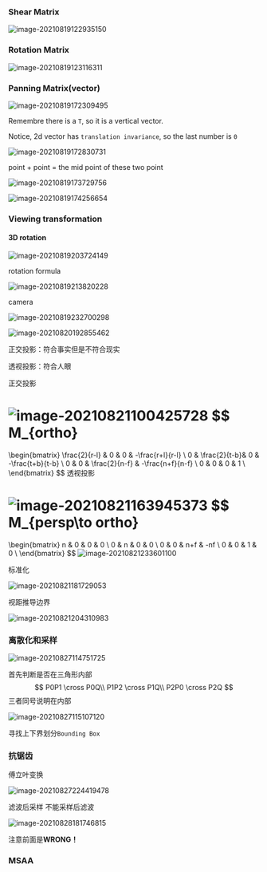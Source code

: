 ### Shear Matrix

![image-20210819122935150](hw1.assets/image-20210819122935150.png)

### Rotation Matrix

![image-20210819123116311](hw1.assets/image-20210819123116311.png)

### Panning Matrix(vector)

![image-20210819172309495](hw1.assets/image-20210819172309495.png)

Remembre there is a `T`, so it is a vertical vector.

Notice, 2d vector has `translation invariance`, so the last number is `0`

![image-20210819172830731](hw1.assets/image-20210819172830731.png)

point + point = the mid point of these two point

![image-20210819173729756](hw1.assets/image-20210819173729756.png)

![image-20210819174256654](hw1.assets/image-20210819174256654.png)

### Viewing transformation

#### 3D rotation

![image-20210819203724149](hw1.assets/image-20210819203724149.png)

rotation formula

![image-20210819213820228](hw1.assets/image-20210819213820228.png)

camera

![image-20210819232700298](hw1.assets/image-20210819232700298.png)

![image-20210820192855462](hw1.assets/image-20210820192855462.png)

正交投影：符合事实但是不符合现实

透视投影：符合人眼

正交投影

![image-20210821100425728](hw1.assets/image-20210821100425728.png)
$$
M_{ortho}
=
\begin{bmatrix}
    \frac{2}{r-l} & 0 & 0 & -\frac{r+l}{r-l} \\
    0 & \frac{2}{t-b}& 0 & -\frac{t+b}{t-b} \\
    0 & 0 & \frac{2}{n-f} & -\frac{n+f}{n-f} \\
    0 & 0 & 0 & 1 \\
\end{bmatrix}
$$
透视投影

![image-20210821163945373](hw1.assets/image-20210821163945373.png)
$$
M_{persp\to ortho}
=
\begin{bmatrix}
    n & 0 & 0 & 0 \\
    0 & n & 0 & 0 \\
    0 & 0 & n+f & -nf \\
    0 & 0 & 1 & 0 \\
\end{bmatrix}
$$
![image-20210821233601100](hw1.assets/image-20210821233601100.png)

标准化

![image-20210821181729053](hw1.assets/image-20210821181729053.png)

视距推导边界

![image-20210821204310983](hw1.assets/image-20210821204310983.png)

### 离散化和采样

![image-20210827114751725](games101.assets/image-20210827114751725.png)

首先判断是否在三角形内部
$$
P0P1 \cross P0Q\\
P1P2 \cross P1Q\\
P2P0 \cross P2Q
$$
三者同号说明在内部

![image-20210827115107120](games101.assets/image-20210827115107120.png)

寻找上下界划分`Bounding Box`

### 抗锯齿

傅立叶变换

![image-20210827224419478](games101.assets/image-20210827224419478.png)

滤波后采样 不能采样后滤波

![image-20210828181746815](games101.assets/image-20210828181746815.png)

注意前面是**WRONG！**

### MSAA















